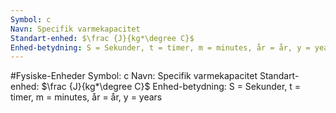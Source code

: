 ```yaml
---
Symbol: c
Navn: Specifik varmekapacitet
Standart-enhed: $\frac {J}{kg*\degree C}$
Enhed-betydning: S = Sekunder, t = timer, m = minutes, år = år, y = years
---
```

#Fysiske-Enheder
Symbol: c
Navn: Specifik varmekapacitet
Standart-enhed: $\frac {J}{kg*\degree C}$
Enhed-betydning: S = Sekunder, t = timer, m = minutes, år = år, y = years